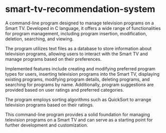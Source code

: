 # smart-tv-recommendation-system
A command-line program designed to manage television programs on a Smart TV. Developed in C language, it offers a wide range of functionalities for program management, including program insertion, modification, deletion, searching, and viewing.

The program utilizes text files as a database to store information about television programs, allowing users to interact with the Smart TV and manage programs based on their preferences.

Implemented features include creating and modifying preferred program types for users, inserting television programs into the Smart TV, displaying existing programs, modifying program details, deleting programs, and searching for programs by name. Additionally, program suggestions are provided based on user ratings and preferred categories.

The program employs sorting algorithms such as QuickSort to arrange television programs based on their ratings.

This command-line program provides a solid foundation for managing television programs on a Smart TV and can serve as a starting point for further development and customization.

